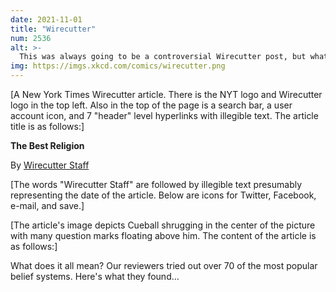 ```yaml
---
date: 2021-11-01
title: "Wirecutter"
num: 2536
alt: >-
  This was always going to be a controversial Wirecutter post, but what really got them in trouble were their 'budget' and 'upgrade' picks.
img: https://imgs.xkcd.com/comics/wirecutter.png
---
```

[A New York Times Wirecutter article. There is the NYT logo and Wirecutter logo in the top left. Also in the top of the page is a search bar, a user account icon, and 7 "header" level hyperlinks with illegible text. The article title is as follows:]

<b>The Best Religion</b>

By <u>Wirecutter Staff</u>

[The words "Wirecutter Staff" are followed by illegible text presumably representing the date of the article. Below are icons for Twitter, Facebook, e-mail, and save.]

[The article's image depicts Cueball shrugging in the center of the picture with many question marks floating above him. The content of the article is as follows:]

What does it all mean? Our reviewers tried out over 70 of the most popular belief systems. Here's what they found…